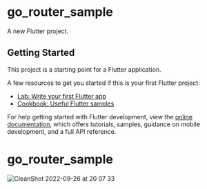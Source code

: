 # go_router_sample

A new Flutter project.

## Getting Started

This project is a starting point for a Flutter application.

A few resources to get you started if this is your first Flutter project:

- [Lab: Write your first Flutter app](https://docs.flutter.dev/get-started/codelab)
- [Cookbook: Useful Flutter samples](https://docs.flutter.dev/cookbook)

For help getting started with Flutter development, view the
[online documentation](https://docs.flutter.dev/), which offers tutorials,
samples, guidance on mobile development, and a full API reference.
# go_router_sample

![CleanShot 2022-09-26 at 20 07 33](https://user-images.githubusercontent.com/75112184/192261723-12c1d914-ac79-4000-977f-b77151e104cf.gif)
